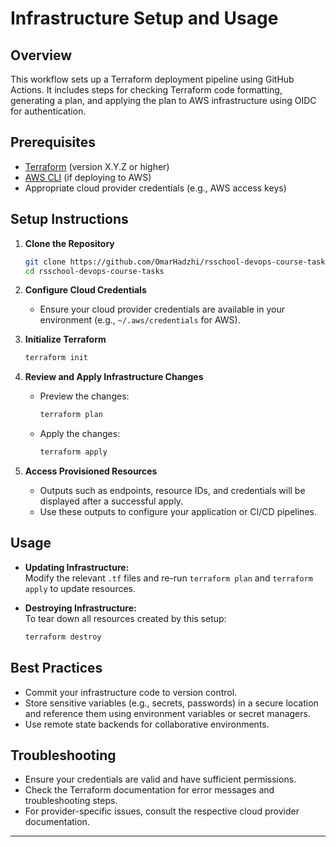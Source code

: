 # Infrastructure Setup and Usage

## Overview

This workflow sets up a Terraform deployment pipeline using GitHub Actions.
It includes steps for checking Terraform code formatting, generating a plan,
and applying the plan to AWS infrastructure using OIDC for authentication.

## Prerequisites

- [Terraform](https://www.terraform.io/) (version X.Y.Z or higher)
- [AWS CLI](https://aws.amazon.com/cli/) (if deploying to AWS)
- Appropriate cloud provider credentials (e.g., AWS access keys)

## Setup Instructions

1. **Clone the Repository**
    ```sh
    git clone https://github.com/OmarHadzhi/rsschool-devops-course-tasks
    cd rsschool-devops-course-tasks
    ```

2. **Configure Cloud Credentials**
    - Ensure your cloud provider credentials are available in your environment (e.g., `~/.aws/credentials` for AWS).

3. **Initialize Terraform**
    ```sh
    terraform init
    ```

4. **Review and Apply Infrastructure Changes**
    - Preview the changes:
      ```sh
      terraform plan
      ```
    - Apply the changes:
      ```sh
      terraform apply
      ```

5. **Access Provisioned Resources**
    - Outputs such as endpoints, resource IDs, and credentials will be displayed after a successful apply.
    - Use these outputs to configure your application or CI/CD pipelines.

## Usage

- **Updating Infrastructure:**  
  Modify the relevant `.tf` files and re-run `terraform plan` and `terraform apply` to update resources.

- **Destroying Infrastructure:**  
  To tear down all resources created by this setup:
  ```sh
  terraform destroy
  ```

## Best Practices

- Commit your infrastructure code to version control.
- Store sensitive variables (e.g., secrets, passwords) in a secure location and reference them using environment variables or secret managers.
- Use remote state backends for collaborative environments.

## Troubleshooting

- Ensure your credentials are valid and have sufficient permissions.
- Check the Terraform documentation for error messages and troubleshooting steps.
- For provider-specific issues, consult the respective cloud provider documentation.


---
